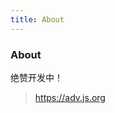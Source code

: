 ```yaml
---
title: About
---
```


<div class="text-center">
  <!-- You can use Vue components inside markdown -->
  <i-carbon-dicom-overlay class="text-4xl -mb-6 m-auto" />
  <h3>About</h3>
</div>

绝赞开发中！

> <https://adv.js.org>
